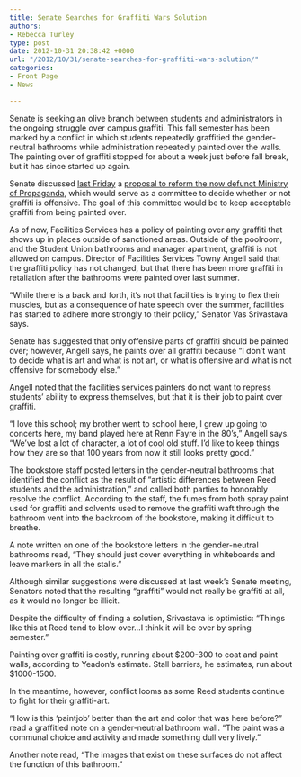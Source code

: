 ```yaml
---
title: Senate Searches for Graffiti Wars Solution
authors:
- Rebecca Turley
type: post
date: 2012-10-31 20:38:42 +0000
url: "/2012/10/31/senate-searches-for-graffiti-wars-solution/"
categories:
- Front Page
- News

---
```

Senate is seeking an olive branch between students and administrators in the ongoing struggle over campus graffiti. This fall semester has been marked by a conflict in which students repeatedly graffitied the gender-neutral bathrooms while administration repeatedly painted over the walls. The painting over of graffiti stopped for about a week just before fall break, but it has since started up again.

Senate discussed [last Friday][1] a [proposal to reform the now defunct Ministry of Propaganda][2], which would serve as a committee to decide whether or not graffiti is offensive. The goal of this committee would be to keep acceptable graffiti from being painted over.

As of now, Facilities Services has a policy of painting over any graffiti that shows up in places outside of sanctioned areas. Outside of the poolroom, and the Student Union bathrooms and manager apartment, graffiti is not allowed on campus. Director of Facilities Services Towny Angell said that the graffiti policy has not changed, but that there has been more graffiti in retaliation after the bathrooms were painted over last summer.

“While there is a back and forth, it’s not that facilities is trying to flex their muscles, but as a consequence of hate speech over the summer, facilities has started to adhere more strongly to their policy,” Senator Vas Srivastava says.

Senate has suggested that only offensive parts of graffiti should be painted over; however, Angell says, he paints over all graffiti because “I don’t want to decide what is art and what is not art, or what is offensive and what is not offensive for somebody else.”

Angell noted that the facilities services painters do not want to repress students’ ability to express themselves, but that it is their job to paint over graffiti.

“I love this school; my brother went to school here, I grew up going to concerts here, my band played here at Renn Fayre in the 80’s,” Angell says. “We’ve lost a lot of character, a lot of cool old stuff. I’d like to keep things how they are so that 100 years from now it still looks pretty good.”

The bookstore staff posted letters in the gender-neutral bathrooms that identified the conflict as the result of “artistic differences between Reed students and the administration,” and called both parties to honorably resolve the conflict. According to the staff, the fumes from both spray paint used for graffiti and solvents used to remove the graffiti waft through the bathroom vent into the backroom of the bookstore, making it difficult to breathe.

A note written on one of the bookstore letters in the gender-neutral bathrooms read, “They should just cover everything in whiteboards and leave markers in all the stalls.”

Although similar suggestions were discussed at last week’s Senate meeting, Senators noted that the resulting “graffiti” would not really be graffiti at all, as it would no longer be illicit.

Despite the difficulty of finding a solution, Srivastava is optimistic: “Things like this at Reed tend to blow over…I think it will be over by spring semester.”

Painting over graffiti is costly, running about $200-300 to coat and paint walls, according to Yeadon&#8217;s estimate. Stall barriers, he estimates, run about $1000-1500.

In the meantime, however, conflict looms as some Reed students continue to fight for their graffiti-art.

“How is this ‘paintjob’ better than the art and color that was here before?” read a graffitied note on a gender-neutral bathroom wall. “The paint was a communal choice and activity and made something dull very lively.”

Another note read, “The images that exist on these surfaces do not affect the function of this bathroom.”

 [1]: http://www.reedquest.org/2012/10/senate-beat-rd-patrols-graffiti-and-sustainability/ "Senate Beat: RD Patrols, Graffiti, and Sustainability"
 [2]: http://www.reedquest.org/2012/10/proposal-for-the-repurposing-of-the-ministry-of-propaganda/ "Proposal for the Repurposing of the Ministry of Propaganda"